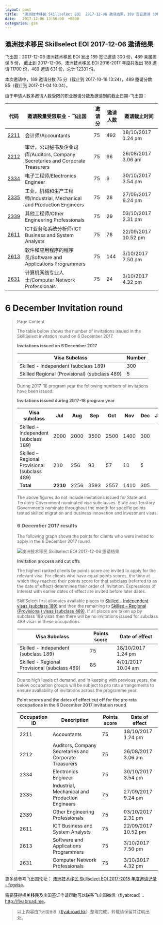 ```yaml
---
layout: post
title:  "澳洲技术移民 Skillselect EOI  2017-12-06 邀请结果，189 签证邀请 300 份，489 亲属担保 5 份"
date:   2017-12-06 13:56:00  +0800
categories: gsm
---
```


## 澳洲技术移民 Skillselect EOI  2017-12-06 邀请结果

飞出国：2017-12-06 澳洲技术移民 EOI 发出 189 签证邀请 300 份，489 亲属担保 5 份，
截止到 2017-12-06，澳洲技术移民 EOI 2016-2017 年度共发出 189 邀请 11700 份，489 邀请 631 份，总计 12331 份。

本次邀请中，189 邀请分数 75 分（截止到 2017-10-18 13:24），489 邀请分数 85（截止到 2017-01-04 10:04）。

由于申请人数多邀请人数受限的职业邀请分数及邀请到的截止日期-飞出国：

代码 | 邀请数量受限职业 - 飞出国 | 邀请分 | 邀请人数 | 邀请截止时间
---- | ----------------------- | ----- | ------- | -----------
[2211] | 会计师/Accountants | 75 | 492 | 18/10/2017 1.24 pm
[2212] | 审计，公司秘书及企业司库/Auditors, Company Secretaries and Corporate Treasurers | 75 | 66 | 26/08/2017 3.06 am
[2334] | 电子工程师/Electronics Engineer | 75 | 9 | 30/10/2017 3.54 pm
[2335] | 工业，机械和生产工程师/Industrial, Mechanical and Production Engineers | 75 | 28 | 27/09/2017 9.24 pm
[2339] | 其他工程师/Other Engineering Professionals | 75 | 29 | 03/10/2017 2.31 pm
[2611] | ICT业务和系统分析师/ICT Business and System Analysts | 75 | 78 | 22/09/2017 10.52 pm
[2613] | 软件和应用程序的程序员/Software and Applications Programmers | 75 | 144 | 3/10/2017 7.50 pm
[2631] | 计算机网络专业人士/Computer Network Professionals | 75 | 24 | 3/10/2017 4.32 pm

# 6 December Invitation round
> <!--Page content-->
> Page Content
> 
> ​The table below shows the number of invitations issued in the SkillSelect invitation round on 6 December 2017.
> 
> **Invitations issued on 6 December 2017**
> 
> | Visa Subclass | Number |
> | --- | --- |
> | Skilled - Independent (subclass 189) | 300 |
> | Skilled Regional (Provisional) (subclass 489) | 5 |
> 
> During 2017-18 program year the following numbers of invitations have been issued:
> 
> **Invitations issued during 2017-18 program year**
> 
> | Visa subclass | Jul | Aug | Sep | Oct | Nov | Dec | Jan | Feb | Mar | Apr | May | June | Total |
> | --- | --- | --- | --- | --- | --- | --- | --- | --- | --- | --- | --- | --- | --- |
> | Skilled - Independent (subclass 189) | 2000 | 2000 | 3500 | 2500 | 1400 | 300 | | | | | | | 11700 |
> | Skilled – Regional Provisional (subclass 489) | 210 | 256 | 93 | 57 | 10 | 5 | | | | | | | 631 |
> | **Total** | **2210** | 2256 | 3593 | 2557 | 1410 | 305 | | | | | | | **12331** |
> 
> The above figures do not include invitations issued for State and Territory Government nominated visa subclasses. State and Territory Governments nominate throughout the month for specific points tested skilled migration and business innovation and investment visas.
> 
> ### 6 December 2017 results
> 
> The following graph shows the points for clients who were invited to apply in the 6 December 2017 round.
> 
> ![澳洲技术移民 Skillselect EOI  2017-12-06 邀请结果](https://www.border.gov.au/WorkinginAustralia/PublishingImages/06122017-skillselect-invitation-round.jpg)
> 
> **Invitation process and cut offs**
> 
> The highest ranked clients by points score are invited to apply for the relevant visa. For clients who have equal points scores, the time at which they reached their points score for that subclass (referred to as the&nbsp;date of effect) determines their order of invitation. Expressions of Interest with earlier dates of effect are invited before later dates.
> 
> SkillSelect first allocates available places to 
 [Skilled – Independent visas (subclass 189)](http://js.flyabroad.com.hk/au/189/) and then the remaining to 
 [Skilled – Regional (Provisional) visas (subclass 489)](http://js.flyabroad.com.hk/au/489/). If all places are taken up by subclass 189 visas then there will be no invitations issued for subclass 489 visas in these occupations.
> 
> | Visa Subclass | Points score | Date of effect |
> | --- | --- | --- |
> | Skilled - Independent (subclass 189) | 75 | 18/10/2017 1.24 pm |
> | Skilled - Regional Provisional (subclass 489) | 85 | 4/01/2017 10.04 am |
> 
> Due to high levels of demand, and in keeping with previous years, the below occupation groups will be subject to pro rata arrangements to ensure availability of invitations across the programme year.
> 
> **Point scores and the dates of effect cut off for the pro rata occupations in the 6 December 2017 invitation round**.
> 
> | Occupation ID | Description | Points score | Date of effect |
> | --- | --- | --- | --- |
> | 2211 | Accountants | 75 | 18/10/2017 1.24 pm |
> | 2212 | Auditors, Company Secretaries and Corporate Treasurers | 75 | 26/08/2017 3.06 am |
> | 2334 | Electronics Engineer | 75 | 30/10/2017 3.54 pm |
> | 2335 | Industrial, Mechanical and Production Engineers | 75 | 27/09/2017 9.24 pm |
> | 2339 | Other Engineering Professionals | 75 | 03/10/2017 2.31 pm |
> | 2611 | ICT Business and System Analysts | 75 | 22/09/2017 10.52 pm |
> | 2613 | Software and Applications Programmers | 75 | 3/10/2017 7.50 pm |
> | 2631 | Computer Network Professionals | 75 | 3/10/2017 4.32 pm |
> 

更多请参考飞出国论坛： [澳洲技术移民 Skillselect EOI 2017-2018 年度邀请记录 - fcgvisa](http://bbs.fcgvisa.com/t/skillselect-eoi-2017-2018/24327)。

需要获得相关移民及出国签证申请帮助可以联系飞出国微信（flyabroad）： <a href="http://flyabroad.me/contact" target="_blank">http://flyabroad.me</a>。

> 以上内容由`飞出国香港`（<a href="http://flyabroad.hk/" target="_blank">flyabroad.hk</a>）整理完成，转载请保留并注明出处。


[2211]: http://bbs.fcgvisa.com/t/flyabroad/7058
[2212]: http://bbs.fcgvisa.com/t/flyabroad/7059
[2334]: http://bbs.fcgvisa.com/t/flyabroad/7089
[2335]: http://bbs.fcgvisa.com/t/flyabroad/7090
[2339]: http://bbs.fcgvisa.com/t/flyabroad/7092
[2611]: http://bbs.fcgvisa.com/t/flyabroad/7133
[2613]: http://bbs.fcgvisa.com/t/flyabroad/7134
[2631]: http://bbs.fcgvisa.com/t/flyabroad/7136

